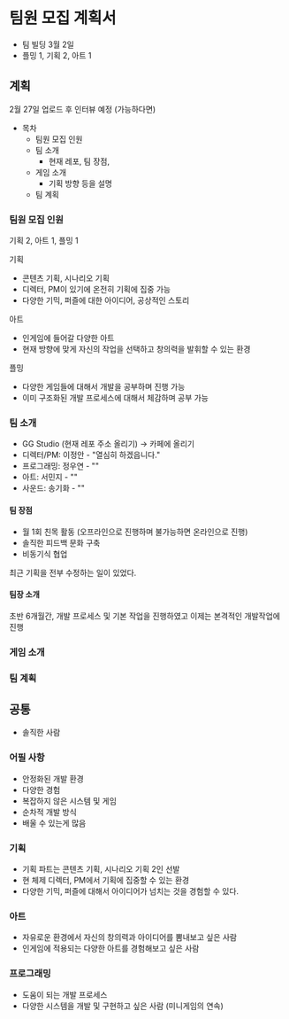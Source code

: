 # 팀원 모집 계획서

- 팀 빌딩 3월 2일
- 플밍 1, 기획 2, 아트 1

## 계획

2월 27일 업로드 후 인터뷰 예정 (가능하다면)

- 목차
  - 팀원 모집 인원
  - 팀 소개
    - 현재 레포, 팀 장점,
  - 게임 소개
    - 기획 방향 등을 설명
  - 팀 계획

### 팀원 모집 인원

기획 2, 아트 1, 플밍 1

기획
- 콘텐츠 기획, 시나리오 기획
- 디렉터, PM이 있기에 온전히 기획에 집중 가능
- 다양한 기믹, 퍼즐에 대한 아이디어, 공상적인 스토리

아트
- 인게임에 들어갈 다양한 아트
- 현재 방향에 맞게 자신의 작업을 선택하고 창의력을 발휘할 수 있는 환경

플밍
- 다양한 게임들에 대해서 개발을 공부하며 진행 가능
- 이미 구조화된 개발 프로세스에 대해서 체감하며 공부 가능

### 팀 소개

- GG Studio (현재 레포 주소 올리기) -> 카페에 올리기
- 디렉터/PM: 이정안 - "열심히 하겠읍니다."
- 프로그래밍: 정우연 - ""
- 아트: 서민지 - ""
- 사운드: 송기화 - ""

#### 팀 장점

- 월 1회 친목 활동 (오프라인으로 진행하며 불가능하면 온라인으로 진행)
- 솔직한 피드백 문화 구축
- 비동기식 협업

최근 기획을 전부 수정하는 일이 있었다.

#### 팀장 소개

초반 6개월간, 개발 프로세스 및 기본 작업을 진행하였고 이제는 본격적인 개발작업에 진행

### 게임 소개



### 팀 계획

## 공통

- 솔직한 사람

### 어필 사항

- 안정화된 개발 환경
- 다양한 경험
- 복잡하지 않은 시스템 및 게임
- 순차적 개발 방식
- 배울 수 있는게 많음

### 기획

- 기획 파트는 콘텐츠 기획, 시나리오 기획 2인 선발
- 현 체제 디렉터, PM에서 기획에 집중할 수 있는 환경
- 다양한 기믹, 퍼즐에 대해서 아이디어가 넘치는 것을 경험할 수 있다.

### 아트

- 자유로운 환경에서 자신의 창의력과 아이디어를 뽐내보고 싶은 사람
- 인게임에 적용되는 다양한 아트를 경험해보고 싶은 사람

### 프로그래밍

- 도움이 되는 개발 프로세스
- 다양한 시스템을 개발 및 구현하고 싶은 사람 (미니게임의 연속)
